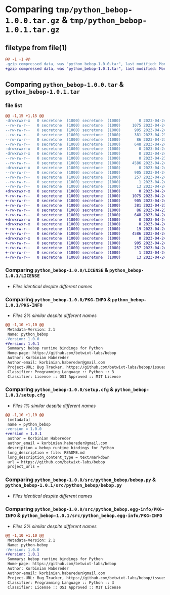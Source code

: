 # Comparing `tmp/python_bebop-1.0.0.tar.gz` & `tmp/python_bebop-1.0.1.tar.gz`

## filetype from file(1)

```diff
@@ -1 +1 @@
-gzip compressed data, was "python_bebop-1.0.0.tar", last modified: Mon Apr 24 10:36:57 2023, max compression
+gzip compressed data, was "python_bebop-1.0.1.tar", last modified: Mon Apr 24 11:42:51 2023, max compression
```

## Comparing `python_bebop-1.0.0.tar` & `python_bebop-1.0.1.tar`

### file list

```diff
@@ -1,15 +1,15 @@
-drwxrwxr-x   0 secretone  (1000) secretone  (1000)        0 2023-04-24 10:36:57.092951 python_bebop-1.0.0/
--rw-rw-r--   0 secretone  (1000) secretone  (1000)     1075 2023-04-24 10:30:47.000000 python_bebop-1.0.0/LICENSE
--rw-rw-r--   0 secretone  (1000) secretone  (1000)      905 2023-04-24 10:36:57.092951 python_bebop-1.0.0/PKG-INFO
--rw-rw-r--   0 secretone  (1000) secretone  (1000)      381 2023-04-23 18:52:15.000000 python_bebop-1.0.0/README.md
--rw-rw-r--   0 secretone  (1000) secretone  (1000)       86 2023-04-23 18:52:15.000000 python_bebop-1.0.0/pyproject.toml
--rw-rw-r--   0 secretone  (1000) secretone  (1000)      648 2023-04-24 10:36:57.092951 python_bebop-1.0.0/setup.cfg
-drwxrwxr-x   0 secretone  (1000) secretone  (1000)        0 2023-04-24 10:36:57.088951 python_bebop-1.0.0/src/
-drwxrwxr-x   0 secretone  (1000) secretone  (1000)        0 2023-04-24 10:36:57.088951 python_bebop-1.0.0/src/python_bebop/
--rw-rw-r--   0 secretone  (1000) secretone  (1000)        0 2023-04-23 18:52:15.000000 python_bebop-1.0.0/src/python_bebop/__init__.py
--rw-rw-r--   0 secretone  (1000) secretone  (1000)     4586 2023-04-24 10:26:05.000000 python_bebop-1.0.0/src/python_bebop/bebop.py
-drwxrwxr-x   0 secretone  (1000) secretone  (1000)        0 2023-04-24 10:36:57.092951 python_bebop-1.0.0/src/python_bebop.egg-info/
--rw-rw-r--   0 secretone  (1000) secretone  (1000)      905 2023-04-24 10:36:57.000000 python_bebop-1.0.0/src/python_bebop.egg-info/PKG-INFO
--rw-rw-r--   0 secretone  (1000) secretone  (1000)      257 2023-04-24 10:36:57.000000 python_bebop-1.0.0/src/python_bebop.egg-info/SOURCES.txt
--rw-rw-r--   0 secretone  (1000) secretone  (1000)        1 2023-04-24 10:36:57.000000 python_bebop-1.0.0/src/python_bebop.egg-info/dependency_links.txt
--rw-rw-r--   0 secretone  (1000) secretone  (1000)       13 2023-04-24 10:36:57.000000 python_bebop-1.0.0/src/python_bebop.egg-info/top_level.txt
+drwxrwxr-x   0 secretone  (1000) secretone  (1000)        0 2023-04-24 11:42:51.798157 python_bebop-1.0.1/
+-rw-rw-r--   0 secretone  (1000) secretone  (1000)     1075 2023-04-24 10:30:47.000000 python_bebop-1.0.1/LICENSE
+-rw-rw-r--   0 secretone  (1000) secretone  (1000)      905 2023-04-24 11:42:51.798157 python_bebop-1.0.1/PKG-INFO
+-rw-rw-r--   0 secretone  (1000) secretone  (1000)      381 2023-04-23 18:52:15.000000 python_bebop-1.0.1/README.md
+-rw-rw-r--   0 secretone  (1000) secretone  (1000)       86 2023-04-23 18:52:15.000000 python_bebop-1.0.1/pyproject.toml
+-rw-rw-r--   0 secretone  (1000) secretone  (1000)      648 2023-04-24 11:42:51.798157 python_bebop-1.0.1/setup.cfg
+drwxrwxr-x   0 secretone  (1000) secretone  (1000)        0 2023-04-24 11:42:51.790158 python_bebop-1.0.1/src/
+drwxrwxr-x   0 secretone  (1000) secretone  (1000)        0 2023-04-24 11:42:51.794158 python_bebop-1.0.1/src/python_bebop/
+-rw-rw-r--   0 secretone  (1000) secretone  (1000)       19 2023-04-24 11:42:34.000000 python_bebop-1.0.1/src/python_bebop/__init__.py
+-rw-rw-r--   0 secretone  (1000) secretone  (1000)     4586 2023-04-24 10:26:05.000000 python_bebop-1.0.1/src/python_bebop/bebop.py
+drwxrwxr-x   0 secretone  (1000) secretone  (1000)        0 2023-04-24 11:42:51.798157 python_bebop-1.0.1/src/python_bebop.egg-info/
+-rw-rw-r--   0 secretone  (1000) secretone  (1000)      905 2023-04-24 11:42:51.000000 python_bebop-1.0.1/src/python_bebop.egg-info/PKG-INFO
+-rw-rw-r--   0 secretone  (1000) secretone  (1000)      257 2023-04-24 11:42:51.000000 python_bebop-1.0.1/src/python_bebop.egg-info/SOURCES.txt
+-rw-rw-r--   0 secretone  (1000) secretone  (1000)        1 2023-04-24 11:42:51.000000 python_bebop-1.0.1/src/python_bebop.egg-info/dependency_links.txt
+-rw-rw-r--   0 secretone  (1000) secretone  (1000)       13 2023-04-24 11:42:51.000000 python_bebop-1.0.1/src/python_bebop.egg-info/top_level.txt
```

### Comparing `python_bebop-1.0.0/LICENSE` & `python_bebop-1.0.1/LICENSE`

 * *Files identical despite different names*

### Comparing `python_bebop-1.0.0/PKG-INFO` & `python_bebop-1.0.1/PKG-INFO`

 * *Files 2% similar despite different names*

```diff
@@ -1,10 +1,10 @@
 Metadata-Version: 2.1
 Name: python_bebop
-Version: 1.0.0
+Version: 1.0.1
 Summary: bebop runtime bindings for Python
 Home-page: https://github.com/betwixt-labs/bebop
 Author: Korbinian Habereder
 Author-email: korbinian.habereder@gmail.com
 Project-URL: Bug Tracker, https://github.com/betwixt-labs/bebop/issues
 Classifier: Programming Language :: Python :: 3
 Classifier: License :: OSI Approved :: MIT License
```

### Comparing `python_bebop-1.0.0/setup.cfg` & `python_bebop-1.0.1/setup.cfg`

 * *Files 1% similar despite different names*

```diff
@@ -1,10 +1,10 @@
 [metadata]
 name = python_bebop
-version = 1.0.0
+version = 1.0.1
 author = Korbinian Habereder
 author_email = korbinian.habereder@gmail.com
 description = bebop runtime bindings for Python
 long_description = file: README.md
 long_description_content_type = text/markdown
 url = https://github.com/betwixt-labs/bebop
 project_urls =
```

### Comparing `python_bebop-1.0.0/src/python_bebop/bebop.py` & `python_bebop-1.0.1/src/python_bebop/bebop.py`

 * *Files identical despite different names*

### Comparing `python_bebop-1.0.0/src/python_bebop.egg-info/PKG-INFO` & `python_bebop-1.0.1/src/python_bebop.egg-info/PKG-INFO`

 * *Files 2% similar despite different names*

```diff
@@ -1,10 +1,10 @@
 Metadata-Version: 2.1
 Name: python-bebop
-Version: 1.0.0
+Version: 1.0.1
 Summary: bebop runtime bindings for Python
 Home-page: https://github.com/betwixt-labs/bebop
 Author: Korbinian Habereder
 Author-email: korbinian.habereder@gmail.com
 Project-URL: Bug Tracker, https://github.com/betwixt-labs/bebop/issues
 Classifier: Programming Language :: Python :: 3
 Classifier: License :: OSI Approved :: MIT License
```

